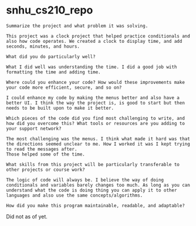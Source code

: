 # snhu_cs210_repo


    Summarize the project and what problem it was solving.

    This project was a clock project that helped practice conditionals and also how code operates. We created a clock to display time, and add seconds, minutes, and hours.

    What did you do particularly well?

    What I did well was understanding the time. I did a good job with formatting the time and adding time.
    
    Where could you enhance your code? How would these improvements make your code more efficient, secure, and so on?

    I could enhance my code by making the menus better and also have a better UI. I think the way the project is, is good to start but then needs to be built upon to make it better.
    
    Which pieces of the code did you find most challenging to write, and how did you overcome this? What tools or resources are you adding to your support network?

    The most challenging was the menus. I think what made it hard was that the directions seemed unclear to me. How I worked it was I kept trying to read the messages after.
    Those helped some of the time.
    
    What skills from this project will be particularly transferable to other projects or course work?

    The logic of code will always be. I believe the way of doing conditionals and variables barely changes too much. As long as you can understand what the code is doing thing you can apply it to other languages and also use the same concepts/algorithms.

    How did you make this program maintainable, readable, and adaptable?

Did not as of yet.
